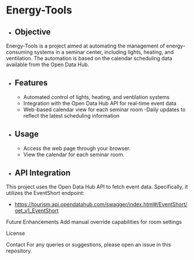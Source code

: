 <!-- SPDX-FileCopyrightText: 2024 NOI Techpark <digital@noi.bz.it>

SPDX-License-Identifier: AGPL-3.0-or-later -->

# Energy-Tools
- ## Objective
Energy-Tools is a project aimed at automating the management of energy-consuming systems in a seminar center, including lights, heating, and ventilation. The automation is based on the calendar scheduling data available from the Open Data Hub.

- ## Features
  - Automated control of lights, heating, and ventilation systems
  - Integration with the Open Data Hub API for real-time event data
  - Web-based calendar view for each seminar room
  -Daily updates to reflect the latest scheduling information

- ## Usage
  - Access the web page through your browser.
  - View the calendar for each seminar room.

- ## API Integration
This project uses the Open Data Hub API to fetch event data. Specifically, it utilizes the EventShort endpoint:
  - https://tourism.api.opendatahub.com/swagger/index.html#/EventShort/get_v1_EventShort

Future Enhancements
Add manual override capabilities for room settings

License


Contact
For any queries or suggestions, please open an issue in this repository.
 
